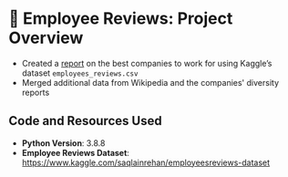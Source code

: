 # :briefcase: Employee Reviews: Project Overview
* Created a [report](https://github.com/ayanoyamamoto0/assignments_2021-2022/blob/main/data_wrangling_1/data_wrangling_1_assignment_report.pdf) on the best companies to work for using Kaggle’s dataset `employees_reviews.csv`
* Merged additional data from Wikipedia and the companies' diversity reports

## Code and Resources Used
* **Python Version**: 3.8.8
* **Employee Reviews Dataset**: https://www.kaggle.com/saqlainrehan/employeesreviews-dataset
